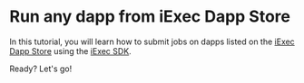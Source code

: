# Run any dapp from iExec Dapp Store

In this tutorial, you will learn how to submit jobs on dapps listed on the [iExec Dapp Store](https://dapps.iex.ec) using the [iExec SDK](https://github.com/iExecBlockchainComputing/iexec-sdk).

Ready? Let's go!
